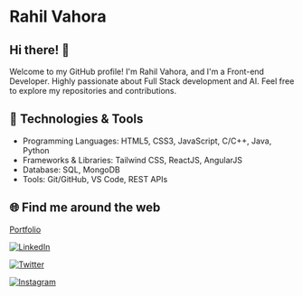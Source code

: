 # Rahil Vahora

## Hi there! 👋

Welcome to my GitHub profile! I'm Rahil Vahora, and I'm a Front-end Developer. Highly passionate about Full Stack development and AI. Feel free to explore my repositories and contributions.


## 🔧 Technologies & Tools

- Programming Languages: HTML5, CSS3, JavaScript, C/C++, Java, Python
- Frameworks & Libraries: Tailwind CSS, ReactJS, AngularJS
- Database: SQL, MongoDB
- Tools: Git/GitHub, VS Code, REST APIs


## 🌐 Find me around the web

<a href="https://rahil1202.github.io/portfolio/" target="_blank">
  <i class="fa fa-globe"></i> Portfolio
</a>



[![LinkedIn](https://img.shields.io/badge/LinkedIn-Connect-blue?style=flat-square&logo=linkedin&logoColor=white&link=https://www.linkedin.com/in/md-rahil-vahora/)](https://www.linkedin.com/in/md-rahil-vahora/)

[![Twitter](https://img.shields.io/badge/Twitter-Follow-blue?style=flat-square&logo=twitter&logoColor=white&link=https://twitter.com/Rahil_Vahora12?s=08)](https://twitter.com/Rahil_Vahora12?s=08)

[![Instagram](https://img.shields.io/badge/Instagram-Follow-ff69b4?style=flat-square&logo=instagram&logoColor=white&link=https://instagram.com/rahil._.vahora?utm_source=qr&igshid=MzNlNGNkZWQ4Mg%3D%3D)](https://instagram.com/rahil._.vahora?utm_source=qr&igshid=MzNlNGNkZWQ4Mg%3D%3D)





